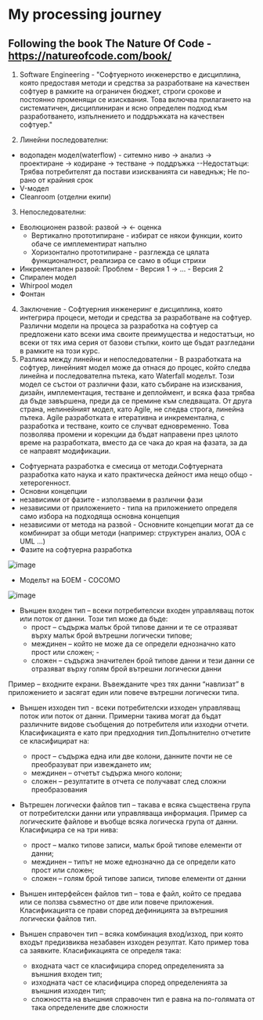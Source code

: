 # My processing journey
Following the book The Nature Of Code - https://natureofcode.com/book/
-----------------------------------------------------------------------
1. Software Engineering - "Софтуерното инженерство е дисциплина, която предоставя методи и средства за разработване на качествен софтуер в рамките на ограничен бюджет, строги срокове и постоянно променящи се изисквания. Това включва прилагането на систематичен, дисциплиниран и ясно определен подход към разработването, изпълнението и поддръжката на качествен софтуер."

2. Линейни последователни:
 - водопаден модел(waterflow) - ситемно ниво -> анализ -> проектиране -> кодиране -> тестване -> поддръжка
   --Недостатъци: Трябва потребителят да постави изискванията си наведнъж; Не по-рано от крайния срок
 - V-модел
 - Cleanroom (отделни екипи)
3. Непоследователни:
 - Еволюционен развой: развой -> <- оценка
   - Вертикално прототипиране - избират се някои функции, които обаче се имплементират напълно
   - Хоризонтално прототипиране - разглежда се цялата функционалност, реализира се само в общи стрихи
 - Инкрементален развой: Проблем - Версия 1 -> ... - Версия 2
 - Спирален модел
 - Whirpool модел
 - Фонтан
4. Заключение - Софтуерния инженеринг е дисциплина, която интегрира процеси, методи и средства за разработване на софтуер. Различни модели на процеса за разработка на софтуер са предложени като всеки има своите преимущества и недостатъци, но всеки от тях има серия от базови стъпки, които ще бъдат  разгледани в рамките на този курс.
5. Разлика между линейни и непоследователни - В разработката на софтуер, линейният модел може да отнася до процес, който следва линейна и последователна пътека, като Waterfall моделът. Този модел се състои от различни фази, като събиране на изисквания, дизайн, имплементация, тестване и деплоймент, и всяка фаза трябва да бъде завършена, преди да се премине към следващата.
От друга страна, нелинейният модел, като Agile, не следва строга, линейна пътека. Agile разработката е итеративна и инкрементална, с разработка и тестване, които се случват едновременно. Това позволява промени и корекции да бъдат направени през цялото време на разработката, вместо да се чака до края на фазата, за да се направят модификации.

- Софтуерната разработка е смесица от методи.Софтуерната разработка като наука и като практическа дейност има нещо общо - хетерогенност.
- Основни концепции
 - независими от фазите - използваеми в различни фази
 - независими от приложението - типа на приложението определя само избора на подходяща основна концепция
 - независими от метода на развой - Основните концепции могат да се комбинират за общи методи (например: структурен анализ, OOA с UML ...)
- Фазите на софтуерна разработка

![image](https://user-images.githubusercontent.com/32382605/212566951-16d7a26b-2e40-4a17-96bc-cdda21c1b790.png)

- Моделът на БОЕМ - COCOMO

![image](https://user-images.githubusercontent.com/32382605/212715615-bc9b9536-041b-4ebd-8708-0a849afb0d37.png)

- Външен входен тип – всеки потребителски входен управляващ поток или поток от данни. Този тип може да бъде: 
  - прост – съдържа малък брой типове данни и те се отразяват върху малък брой вътрешни логически типове; 
  - междинен – който не може да се определи еднозначно като прост или сложен; - 
  - сложен – съдържа значителен брой типове данни и тези данни се отразяват върху голям брой вътрешни логически данни 
 
 Пример – входните екрани. Въвежданите чрез тях данни “навлизат” в приложението и засягат един или повече вътрешни логически типа.
 
- Външен изходен тип - всеки потребителски изходен управляващ поток или поток от данни. Примерни такива могат да бъдат различните видове съобщения до потребителя или изходни отчети. Класификацията е като при предходния тип.Допълнително отчетите се класифицират на:
  - прост – съдържа една или две колони, данните почти не се преобразуват при извеждането им; 
  - междинен – отчетът съдържа много колони; 
  - сложен – резултатите в отчета се получават след сложни преобразования

- Вътрешен логически файлов тип – такава е всяка съществена група от потребителски данни или управляваща информация. Пример са логическите файлове и въобще всяка логическа група от данни. Класифицира се на три нива: 
  - прост – малко типове записи, малък брой типове елементи от данни; 
  - междинен – типът не може еднозначно да се определи като прост или сложен;
  - сложен – голям брой типове записи, типове елементи от данни
  
- Външен интерфейсен файлов тип – това е файл, който се предава или се ползва съвместно от две или повече приложения. Класификацията се прави според дефиницията за вътрешния логически файлов тип.

- Външен справочен тип – всяка комбинация вход/изход, при която входът предизвиква незабавен изходен резултат. Като пример това са заявките. Класификацията се определя така: 
  -  входната част се класифицира според определенията за външния входен тип; 
  -  изходната част се класифицира според определенията за външния изходен тип; 
  -  сложността на външния справочен тип е равна на по-голямата от така определените две сложности
